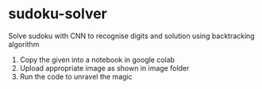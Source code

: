# sudoku-solver
Solve sudoku with CNN to recognise digits and solution using backtracking algorithm

1. Copy the given into a notebook in google colab
2. Upload appropriate image as shown in image folder
3. Run the code to unravel the magic
